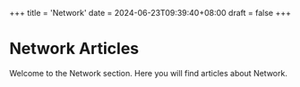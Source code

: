 +++
title = 'Network'
date = 2024-06-23T09:39:40+08:00
draft = false
+++

# Network Articles

Welcome to the Network section. Here you will find articles about Network.